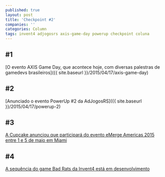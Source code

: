 ```yaml
---
published: true
layout: post
title: 'Checkpoint #2'
companies: ''
categories: Column
tags: invent4 adjogosrs axis-game-day powerup checkpoint coluna
---
```

## #1
[O evento AXIS Game Day, que acontece hoje, com diversas palestras de gamedevs brasileiros]({{ site.baseurl }}/2015/04/17/axis-game-day)

## #2
[Anunciado o evento PowerUp #2 da AdJogosRS]({{ site.baseurl }}/2015/04/17/powerup-2)

## #3
[A Cupcake anunciou que participará do evento eMerge Americas 2015 entre 1 e 5 de maio em Miami](https://twitter.com/cupcake_se/status/58919325451778867)

## #4
[A sequência do game Bad Rats da Invent4 está em desenvolvimento](https://twitter.com/Invent4/status/58910524926202265)

